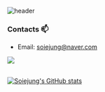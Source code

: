 ![header](https://capsule-render.vercel.app/api?type=waving&color=auto&height=200&section=header&text=Soie%20Github!&fontSize=70)


### Contacts 📫
* Email: soiejung@naver.com

<img src="https://github-readme-stats.vercel.app/api/top-langs/?username=soiejung&layout=compact"><br><br>

[![Soiejung's GitHub stats](https://github-readme-stats.vercel.app/api?username=soiejung)](https://github.com/soiejung/github-readme-stats)

